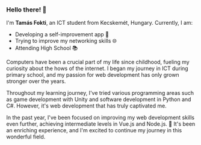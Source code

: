 ### Hello there! 👋

I'm **Tamás Fokti**, an ICT student from Kecskemét, Hungary. 
Currently, I am: 
- Developing a self-improvement app 💪
- Trying to improve my networking skills 🌐
- Attending High School 📚

Computers have been a crucial part of my life since childhood, fueling my curiosity about the hows of the internet. I began my journey in ICT during primary school, and my passion for web development has only grown stronger over the years.

Throughout my learning journey, I've tried various programming areas such as game development with Unity and software development in Python and C#. However, it's web development that has truly captivated me.

In the past year, I've been focused on improving my web development skills even further, achieving intermediate levels in Vue.js and Node.js. 🚀 It's been an enriching experience, and I'm excited to continue my journey in this wonderful field.
